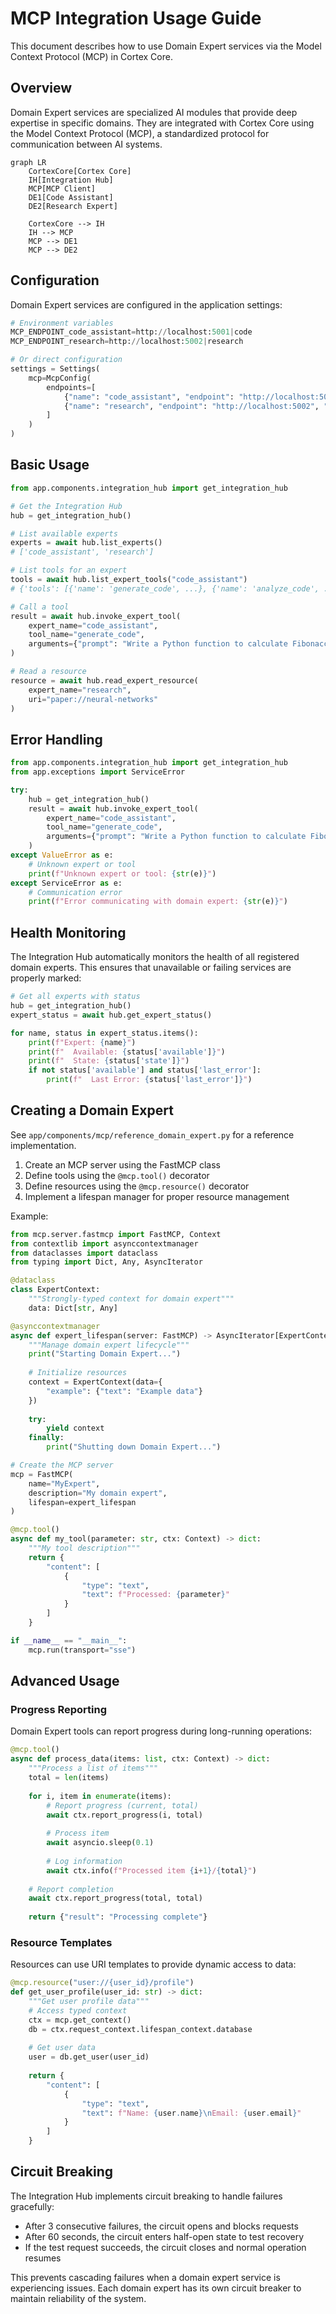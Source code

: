 # MCP Integration Usage Guide

This document describes how to use Domain Expert services via the Model Context Protocol (MCP) in Cortex Core.

## Overview

Domain Expert services are specialized AI modules that provide deep expertise in specific domains. They are integrated with Cortex Core using the Model Context Protocol (MCP), a standardized protocol for communication between AI systems.

```mermaid
graph LR
    CortexCore[Cortex Core]
    IH[Integration Hub]
    MCP[MCP Client]
    DE1[Code Assistant]
    DE2[Research Expert]
    
    CortexCore --> IH
    IH --> MCP
    MCP --> DE1
    MCP --> DE2
```

## Configuration

Domain Expert services are configured in the application settings:

```python
# Environment variables
MCP_ENDPOINT_code_assistant=http://localhost:5001|code
MCP_ENDPOINT_research=http://localhost:5002|research

# Or direct configuration
settings = Settings(
    mcp=McpConfig(
        endpoints=[
            {"name": "code_assistant", "endpoint": "http://localhost:5001", "type": "code"},
            {"name": "research", "endpoint": "http://localhost:5002", "type": "research"}
        ]
    )
)
```

## Basic Usage

```python
from app.components.integration_hub import get_integration_hub

# Get the Integration Hub
hub = get_integration_hub()

# List available experts
experts = await hub.list_experts()
# ['code_assistant', 'research']

# List tools for an expert
tools = await hub.list_expert_tools("code_assistant")
# {'tools': [{'name': 'generate_code', ...}, {'name': 'analyze_code', ...}]}

# Call a tool
result = await hub.invoke_expert_tool(
    expert_name="code_assistant",
    tool_name="generate_code",
    arguments={"prompt": "Write a Python function to calculate Fibonacci numbers"}
)

# Read a resource
resource = await hub.read_expert_resource(
    expert_name="research",
    uri="paper://neural-networks"
)
```

## Error Handling

```python
from app.components.integration_hub import get_integration_hub
from app.exceptions import ServiceError

try:
    hub = get_integration_hub()
    result = await hub.invoke_expert_tool(
        expert_name="code_assistant",
        tool_name="generate_code",
        arguments={"prompt": "Write a Python function to calculate Fibonacci numbers"}
    )
except ValueError as e:
    # Unknown expert or tool
    print(f"Unknown expert or tool: {str(e)}")
except ServiceError as e:
    # Communication error
    print(f"Error communicating with domain expert: {str(e)}")
```

## Health Monitoring

The Integration Hub automatically monitors the health of all registered domain experts. This ensures that unavailable or failing services are properly marked:

```python
# Get all experts with status
hub = get_integration_hub()
expert_status = await hub.get_expert_status()

for name, status in expert_status.items():
    print(f"Expert: {name}")
    print(f"  Available: {status['available']}")
    print(f"  State: {status['state']}")
    if not status['available'] and status['last_error']:
        print(f"  Last Error: {status['last_error']}")
```

## Creating a Domain Expert

See `app/components/mcp/reference_domain_expert.py` for a reference implementation.

1. Create an MCP server using the FastMCP class
2. Define tools using the `@mcp.tool()` decorator
3. Define resources using the `@mcp.resource()` decorator
4. Implement a lifespan manager for proper resource management

Example:

```python
from mcp.server.fastmcp import FastMCP, Context
from contextlib import asynccontextmanager
from dataclasses import dataclass
from typing import Dict, Any, AsyncIterator

@dataclass
class ExpertContext:
    """Strongly-typed context for domain expert"""
    data: Dict[str, Any]

@asynccontextmanager
async def expert_lifespan(server: FastMCP) -> AsyncIterator[ExpertContext]:
    """Manage domain expert lifecycle"""
    print("Starting Domain Expert...")
    
    # Initialize resources
    context = ExpertContext(data={
        "example": {"text": "Example data"}
    })
    
    try:
        yield context
    finally:
        print("Shutting down Domain Expert...")

# Create the MCP server
mcp = FastMCP(
    name="MyExpert",
    description="My domain expert",
    lifespan=expert_lifespan
)

@mcp.tool()
async def my_tool(parameter: str, ctx: Context) -> dict:
    """My tool description"""
    return {
        "content": [
            {
                "type": "text",
                "text": f"Processed: {parameter}"
            }
        ]
    }

if __name__ == "__main__":
    mcp.run(transport="sse")
```

## Advanced Usage

### Progress Reporting

Domain Expert tools can report progress during long-running operations:

```python
@mcp.tool()
async def process_data(items: list, ctx: Context) -> dict:
    """Process a list of items"""
    total = len(items)
    
    for i, item in enumerate(items):
        # Report progress (current, total)
        await ctx.report_progress(i, total)
        
        # Process item
        await asyncio.sleep(0.1)
        
        # Log information
        await ctx.info(f"Processed item {i+1}/{total}")
    
    # Report completion
    await ctx.report_progress(total, total)
    
    return {"result": "Processing complete"}
```

### Resource Templates

Resources can use URI templates to provide dynamic access to data:

```python
@mcp.resource("user://{user_id}/profile")
def get_user_profile(user_id: str) -> dict:
    """Get user profile data"""
    # Access typed context
    ctx = mcp.get_context()
    db = ctx.request_context.lifespan_context.database
    
    # Get user data
    user = db.get_user(user_id)
    
    return {
        "content": [
            {
                "type": "text",
                "text": f"Name: {user.name}\nEmail: {user.email}"
            }
        ]
    }
```

## Circuit Breaking

The Integration Hub implements circuit breaking to handle failures gracefully:

- After 3 consecutive failures, the circuit opens and blocks requests
- After 60 seconds, the circuit enters half-open state to test recovery
- If the test request succeeds, the circuit closes and normal operation resumes

This prevents cascading failures when a domain expert service is experiencing issues. Each domain expert has its own circuit breaker to maintain reliability of the system.